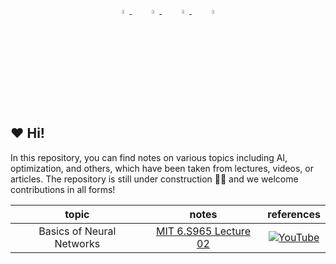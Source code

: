 <div align="center">

<br>

  <div align="center">
  <a href="https://github.com/nebuly-ai">
      <img src="https://global-uploads.webflow.com/6392f64685456376914037d5/6392f6468545636b0c403869_Asset%2010.svg" width=4%/>
  </a>
  &nbsp;
  &nbsp;
  &nbsp;
  <a href="https://discord.com/invite/77d5kGSa8e">
      <img src="https://global-uploads.webflow.com/6392f64685456376914037d5/6392f6468545637d8440387e_Discord.svg" width="4%"/>
  </a>
  &nbsp;
  &nbsp;
  &nbsp;
  <a href="https://www.linkedin.com/company/nebuly/">
      <img src="https://global-uploads.webflow.com/6392f64685456376914037d5/6392f6468545633ad040386b_Asset%2015.svg" width="4%"/>
  </a>
  &nbsp;
  &nbsp;
  &nbsp;
  <a href="https://twitter.com/nebuly_ai">
      <img src="https://global-uploads.webflow.com/6392f64685456376914037d5/6392f6468545633980403882_Asset%2014.svg" width="4%"/>
  </a>
</div>
</div>

## ❤️ Hi!
In this repository, you can find notes on various topics including AI, optimization, and others, which have been taken from lectures, videos, or articles. The repository is still under construction 👷‍♀️ and we welcome contributions in all forms!


| **topic** | **notes**  |  **references** |
|:------------:|:------------:|:--------------:|
|Basics of Neural Networks|[MIT 6.S965 Lecture 02](notes/files/MIT6.S965/Lesson_01.pdf) | [![YouTube](https://badges.aleen42.com/src/youtube.svg)](https://www.youtube.com/watch?v=5HpLyZd1h0Q)|
